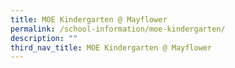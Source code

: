 ```yaml
---
title: MOE Kindergarten @ Mayflower
permalink: /school-information/moe-kindergarten/
description: ""
third_nav_title: MOE Kindergarten @ Mayflower
---
```

